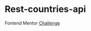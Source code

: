 # Rest-countries-api

Fontend Mentor [Challenge](https://www.frontendmentor.io/challenges/rest-countries-api-with-color-theme-switcher-5cacc469fec04111f7b848ca)
